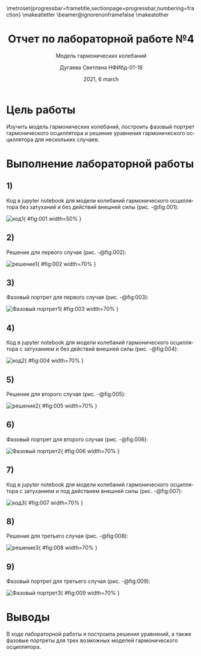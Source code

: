 ﻿---
## Front matter
lang: ru-RU
title: Отчет по лабораторной работе №4
subtitle: Модель гармонических колебаний
author: Дугаева Светлана НФИбд-01-18
institute:
	inst{1}RUDN University, Moscow, Russian Federation
date: 2021, 6 march

## Formatting
toc: false
slide_level: 2
theme: metropolis
header-includes:
 - \metroset{progressbar=frametitle,sectionpage=progressbar,numbering=fraction}
 - '\makeatletter'
 - '\beamer@ignorenonframefalse'
 - '\makeatother'
aspectratio: 43
section-titles: true
---
# Цель работы

Изучить модель гармонических колебаний, построить фазовый портрет гармонического осциллятора и решение уравнения гармонического осциллятора для нескольких случаев.

# Выполнение лабораторной работы

## 1)

Код в jupyter notebook для модели колебаний гармонического осциллятора без затуханий и без действий внешней силы (рис. -@fig:001):

![код1](images/7.png){ #fig:001 width=50% }

## 2)

Решение для первого случая (рис. -@fig:002):

![решение1](images/1.png){ #fig:002 width=70% }

## 3)

Фазовый портрет для первого случая (рис. -@fig:003):

![Фазовый портрет1](images/2.png){ #fig:003 width=70% }


## 4)

Код в jupyter notebook для модели колебаний гармонического осциллятора с затуханием и без действий внешней силы (рис. -@fig:004):

![код2](images/8.png){ #fig:004 width=70% }

## 5)

Решение для второго случая (рис. -@fig:005):

![решение2](images/3.png){ #fig:005 width=70% }

## 6)

Фазовый портрет для второго случая (рис. -@fig:006):

![Фазовый портрет2](images/4.png){ #fig:006 width=70% }

## 7)

Код в jupyter notebook для модели колебаний гармонического осциллятора c затуханием и под действием внешней силы (рис. -@fig:007):

![код3](images/9.png){ #fig:007 width=70% }

## 8)

Решение для третьего случая (рис. -@fig:008):

![решение3](images/5.png){ #fig:008 width=70% }

## 9)

Фазовый портрет для третьего случая (рис. -@fig:009):

![Фазовый портрет3](images/6.png){ #fig:009 width=70% }


# Выводы

В ходе лабораторной работы я построила решения уравнений, а также фазовые портреты для трех возможных моделей гармонического осциллятора.

